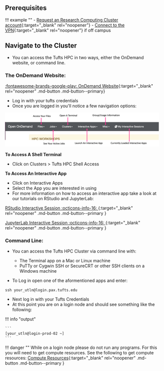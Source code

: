 ## Prerequisites

!!! example ""
    - [Request an Research Computing Cluster account](http://research.uit.tufts.edu/){:target="_blank" rel="noopener"}
    - [Connect to the VPN](https://access.tufts.edu/vpn){:target="_blank" rel="noopener"} if off campus


## Navigate to the Cluster

- You can access the Tufts HPC in two ways, either the OnDemand website, or command line.

### The OnDemand Website:

[:fontawesome-brands-google-play: OnDemand Website](https://ondemand.pax.tufts.edu){:target="_blank" rel="noopener" .md-button .md-button--primary}

- Log in with your tufts credentials
- Once you are logged in you'll notice a few navigation options:

![](images/ondemand_layout_pic.png)

**To Access A Shell Terminal**

- Click on Clusters > Tufts HPC Shell Access

**To Access An Interactive App**

- Click on Interactive Apps
- Select the App you are interested in using
- For more information on how to access an interactive app take a look at our tutorials on RStudio and JupyterLab:


[RStudio Interactive Session :octicons-info-16: ](../tools/r-rstudio.md){:target="_blank" rel="noopener" .md-button .md-button--primary }

[JupyterLab Interactive Session :octicons-info-16: ](../tools/python-jupyter.md){:target="_blank" rel="noopener" .md-button .md-button--primary }


### Command Line:

- You can access the Tufts HPC Cluster via command line with:

    - The Terminal app on a Mac or Linux machine
    - PuTTy or Cygwin SSH or SecureCRT or other SSH clients on a Windows machine

- To Log in open one of the aformentioned apps and enter:

```
ssh your_utln@login.pax.tufts.edu
```

- Next log in with your Tufts Credentials
- At this point you are on a login node and should see something like the following:

!!! info "output"

    ```
    [your_utln@login-prod-02 ~]
    ```
    
!!! danger ""
    While on a login node please do not run any programs. For this you will need to get compute resources. See the following to get compute resources: [Compute Resources](./compute-resources.md){:target="_blank" rel="noopener" .md-button .md-button--primary }
    
    
